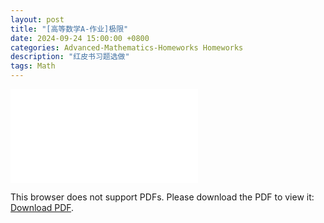 ```yaml
---
layout: post
title: "[高等数学A-作业]极限"
date: 2024-09-24 15:00:00 +0800
categories: Advanced-Mathematics-Homeworks Homeworks
description: "红皮书习题选做"
tags: Math
---
```

<!-- ![](../assets/pdfs/la-01.pdf) -->
<!-- For ios users:[Download](https://github.com/PhotonYan/PhotonYan.github.io/blob/gh-pages/pdfs/la-01.pdf)

<object data="{{ site.url }}{{ site.baseurl }}/assets/pdfs/la-01.pdf" type="application/pdf"></object> -->

<object data="{{ site.url }}/assets/pdfs/am-homework1.pdf" type="application/pdf" width="700px" height="700px">
    <embed src="{{ site.url }}/assets/pdfs/am-homework1.pdf">
        <p>This browser does not support PDFs. Please download the PDF to view it: <a href="{{ site.url }}/assets/pdfs/am-homework1.pdf">Download PDF</a>.</p>
    </embed>
</object>